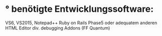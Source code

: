 ° benötigte Entwicklungssoftware:
  ===============================
  
  VS6, VS2015, Notepad++
  Ruby on Rails
  Phase5 oder adequatem anderen HTML Editor
  div. debugging Addons (FF Quantum)
  
